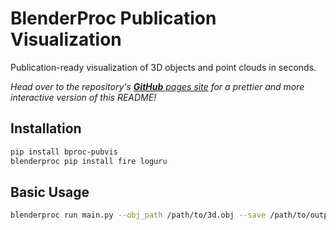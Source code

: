 # BlenderProc Publication Visualization
Publication-ready visualization of 3D objects and point clouds in seconds.

_Head over to the repository's [**GitHub** pages site](https://hummat.com/bproc-pubvis) for a prettier and more
interactive version of this README!_

## Installation
```bash
pip install bproc-pubvis
blenderproc pip install fire loguru
```

## Basic Usage
```bash
blenderproc run main.py --obj_path /path/to/3d.obj --save /path/to/output.png
```
